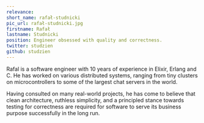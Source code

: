 ```yaml
---
relevance: 
short_name: rafał-studnicki
pic_url: rafał-studnicki.jpg
firstname: Rafał
lastname: Studnicki
position: Engineer obsessed with quality and correctness.
twitter: studzien
github: studzien
---
```

<p>Rafal is a software engineer with 10 years of experience in Elixir, Erlang and C. He has worked on various distributed systems, ranging from tiny clusters on microcontrollers to some of the largest chat servers in the world.
 
Having consulted on many real-world projects, he has come to believe that clean architecture, ruthless simplicity, and a principled stance towards testing for correctness are required for software to serve its business purpose successfully in the long run.
</p
